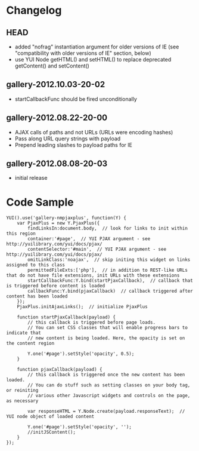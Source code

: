 Changelog
=========

HEAD
----

* added "nofrag" instantiation argument for older versions of IE (see "compatibility with older versions of IE" section, below)
* use YUI Node getHTML() and setHTML() to replace deprecated getContent() and setContent()

gallery-2012.10.03-20-02
----

* startCallbackFunc should be fired unconditionally

gallery-2012.08.22-20-00
------------------------

* AJAX calls of paths and not URLs (URLs were encoding hashes)
* Pass along URL query strings with payload
* Prepend leading slashes to payload paths for IE

gallery-2012.08.08-20-03
------------------------

* initial release

Code Sample
===========

	YUI().use('gallery-nmpjaxplus', function(Y) {
		var PjaxPlus = new Y.PjaxPlus({
			findLinksIn:document.body,  // look for links to init within this region
			container:'#page',  // YUI PJAX argument - see http://yuilibrary.com/yui/docs/pjax/
			contentSelector:'#main',  // YUI PJAX argument - see http://yuilibrary.com/yui/docs/pjax/
			omitLinkClass:'noajax',  // skip initing this widget on links assigned to this class
			permittedFileExts:['php'],  // in addition to REST-like URLs that do not have file extensions, init URLs with these extensions
			startCallbackFunc:Y.bind(startPjaxCallback),  // callback that is triggered before content is loaded
			callbackFunc:Y.bind(pjaxCallback)  // callback triggered after content has been loaded
		});
		PjaxPlus.initAjaxLinks();  // initialize PjaxPlus
	
		function startPjaxCallback(payload) {
			// this callback is triggered before page loads.
			// You can set CSS classes that will enable progress bars to indicate that
			// new content is being loaded. Here, the opacity is set on the content region

			Y.one('#page').setStyle('opacity', 0.5);
		}
	
		function pjaxCallback(payload) {
			// this callback is triggered once the new content has been loaded.
			// You can do stuff such as setting classes on your body tag, or reiniting
			// various other Javascript widgets and controls on the page, as necessary
		
			var responseHTML = Y.Node.create(payload.responseText);  // YUI node object of loaded content
	
			Y.one('#page').setStyle('opacity', '');
			//initJSContent();
		}
	});